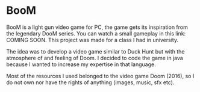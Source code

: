 # BooM
BooM is a light gun video game for PC, the game gets its inspiration from the legendary DooM series.
You can watch a small gameplay in this link: COMING SOON.
This project was made for a class I had in university.

The idea was to develop a video game similar to Duck Hunt but with the atmosphere of and feeling of Doom.
I decided to code the game in java because I wanted to increase my expertise in that language.

Most of the resources I used belonged to the video game Doom (2016), so I do not own nor have the rights
of anything (images, music, sfx etc).
